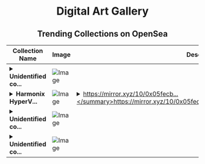 <div align="center">

# Digital Art Gallery

## Trending Collections on OpenSea

| Collection Name                       | Image                                                                                     | Description                       | OpenSea Link                                                                                          |
|---------------------------------------|-------------------------------------------------------------------------------------------|-----------------------------------|--------------------------------------------------------------------------------------------------------|
| **<details><summary>Unidentified co...</summary>Unidentified contract 4b011c96-8da7-4c60-a668-ab19a4961f50</details>** | ![Image](https://i.seadn.io/s/raw/files/e86404459f0a28661c41bd910f8b5899.png?w=500&auto=format?w=200&auto=format) |  | <details><summary>Link</summary>[Unidentified contract 4b011c96-8da7-4c60-a668-ab19a4961f50](https://opensea.io/collection/unidentified-contract-4b011c96-8da7-4c60-a668-ab19)</details> |
| **<details><summary>Harmonix HyperV...</summary>Harmonix HyperVaults Journal Program</details>** | ![Image](https://i.seadn.io/s/raw/files/6a3dcd8aee529153c3632bc51a88c012.png?w=500&auto=format?w=200&auto=format) | <details><summary>https://mirror.xyz/10/0x05fecb...</summary>https://mirror.xyz/10/0x05fecb82375c500fa5f5c73c2e8d566a385a05b8</details> | <details><summary>Link</summary>[Harmonix HyperVaults Journal Program](https://opensea.io/collection/harmonix-hypervaults-journal-program)</details> |
| **<details><summary>Unidentified co...</summary>Unidentified contract 561f2783-1eed-41bc-af93-acbd70e0b062</details>** | ![Image](https://i.seadn.io/s/raw/files/e86404459f0a28661c41bd910f8b5899.png?w=500&auto=format?w=200&auto=format) |  | <details><summary>Link</summary>[Unidentified contract 561f2783-1eed-41bc-af93-acbd70e0b062](https://opensea.io/collection/unidentified-contract-561f2783-1eed-41bc-af93-acbd)</details> |
| **<details><summary>Unidentified co...</summary>Unidentified contract cd54cfb6-cbef-43cf-ba7a-0dc32d00e6c3</details>** | ![Image](https://i.seadn.io/s/raw/files/e86404459f0a28661c41bd910f8b5899.png?w=500&auto=format?w=200&auto=format) |  | <details><summary>Link</summary>[Unidentified contract cd54cfb6-cbef-43cf-ba7a-0dc32d00e6c3](https://opensea.io/collection/unidentified-contract-cd54cfb6-cbef-43cf-ba7a-0dc3)</details> |

</div>